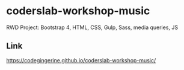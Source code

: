 # coderslab-workshop-music

RWD Project: 
Bootstrap 4, HTML, CSS, Gulp, Sass, media queries, JS

## Link

https://codegingerine.github.io/coderslab-workshop-music/